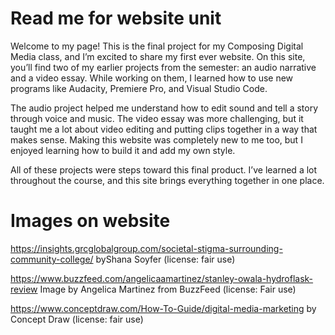 # Read me for website unit
Welcome to my page!
This is the final project for my Composing Digital Media class, and I’m excited to share my first ever website. On this site, you’ll find two of my earlier projects from the semester: an audio narrative and a video essay. While working on them, I learned how to use new programs like Audacity, Premiere Pro, and Visual Studio Code.

The audio project helped me understand how to edit sound and tell a story through voice and music. The video essay was more challenging, but it taught me a lot about video editing and putting clips together in a way that makes sense. Making this website was completely new to me too, but I enjoyed learning how to build it and add my own style.

All of these projects were steps toward this final product. I’ve learned a lot throughout the course, and this site brings everything together in one place.

# Images on website
https://insights.grcglobalgroup.com/societal-stigma-surrounding-community-college/ byShana Soyfer (license: fair use)

https://www.buzzfeed.com/angelicaamartinez/stanley-owala-hydroflask-review Image by Angelica Martinez from BuzzFeed (license: Fair use)

https://www.conceptdraw.com/How-To-Guide/digital-media-marketing by Concept Draw (license: fair use)
